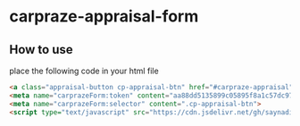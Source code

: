 # carpraze-appraisal-form

## How to use

place the following code in your html file
```html
<a class="appraisal-button cp-appraisal-btn" href="#carpraze-appraisal">appraisal</a>
<meta name="carprazeForm:token" content="aa88dd5135899c05895f8a1c57dc9748">
<meta name="carprazeForm:selector" content=".cp-appraisal-btn">
<script type="text/javascript" src="https://cdn.jsdelivr.net/gh/saynadim/carpraze-appraisal-form@1.6/appraisal-form.js"> </script>
```
